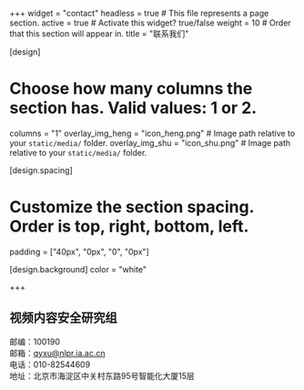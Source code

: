 +++
widget = "contact"
headless = true  # This file represents a page section.
active = true  # Activate this widget? true/false
weight = 10  # Order that this section will appear in.
title = "联系我们"

[design]
  # Choose how many columns the section has. Valid values: 1 or 2.
  columns = "1"
  overlay_img_heng = "icon_heng.png"  # Image path relative to your `static/media/` folder.
  overlay_img_shu = "icon_shu.png"  # Image path relative to your `static/media/` folder.

[design.spacing]
  # Customize the section spacing. Order is top, right, bottom, left.
  padding = ["40px", "0px", "0", "0px"]

[design.background]
  color = "white"

+++
## 视频内容安全研究组  
邮编：100190  
邮箱：qyxu@nlpr.ia.ac.cn  
电话：010-82544609  
地址：北京市海淀区中关村东路95号智能化大厦15层  
